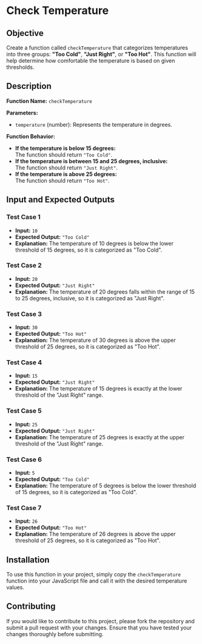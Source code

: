 # Check Temperature

## Objective

Create a function called `checkTemperature` that categorizes temperatures into three groups: **"Too Cold"**, **"Just Right"**, or **"Too Hot"**. This function will help determine how comfortable the temperature is based on given thresholds.

## Description

**Function Name:** `checkTemperature`

**Parameters:**
- `temperature` (number): Represents the temperature in degrees.

**Function Behavior:**
- **If the temperature is below 15 degrees:**  
  The function should return `"Too Cold"`.
- **If the temperature is between 15 and 25 degrees, inclusive:**  
  The function should return `"Just Right"`.
- **If the temperature is above 25 degrees:**  
  The function should return `"Too Hot"`.

## Input and Expected Outputs

### Test Case 1

- **Input:** `10`  
- **Expected Output:** `"Too Cold"`  
- **Explanation:** The temperature of 10 degrees is below the lower threshold of 15 degrees, so it is categorized as "Too Cold".

### Test Case 2

- **Input:** `20`  
- **Expected Output:** `"Just Right"`  
- **Explanation:** The temperature of 20 degrees falls within the range of 15 to 25 degrees, inclusive, so it is categorized as "Just Right".

### Test Case 3

- **Input:** `30`  
- **Expected Output:** `"Too Hot"`  
- **Explanation:** The temperature of 30 degrees is above the upper threshold of 25 degrees, so it is categorized as "Too Hot".

### Test Case 4

- **Input:** `15`  
- **Expected Output:** `"Just Right"`  
- **Explanation:** The temperature of 15 degrees is exactly at the lower threshold of the "Just Right" range.

### Test Case 5

- **Input:** `25`  
- **Expected Output:** `"Just Right"`  
- **Explanation:** The temperature of 25 degrees is exactly at the upper threshold of the "Just Right" range.

### Test Case 6

- **Input:** `5`  
- **Expected Output:** `"Too Cold"`  
- **Explanation:** The temperature of 5 degrees is below the lower threshold of 15 degrees, so it is categorized as "Too Cold".

### Test Case 7

- **Input:** `26`  
- **Expected Output:** `"Too Hot"`  
- **Explanation:** The temperature of 26 degrees is above the upper threshold of 25 degrees, so it is categorized as "Too Hot".

## Installation

To use this function in your project, simply copy the `checkTemperature` function into your JavaScript file and call it with the desired temperature values.

## Contributing

If you would like to contribute to this project, please fork the repository and submit a pull request with your changes. Ensure that you have tested your changes thoroughly before submitting.
